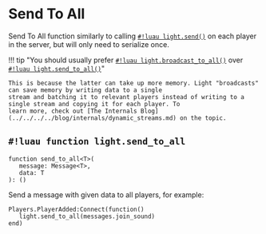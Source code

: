 # Send To All

Send To All function similarly to calling [`#!luau light.send()`](./send.md) on each player in the server, but will only
need to serialize once.

!!! tip "You should usually prefer [`#!luau light.broadcast_to_all()`](./broadcast_to_all.md) over [`#!luau light.send_to_all()`](./send_to_all.md)"

    This is because the latter can take up more memory. Light "broadcasts" can save memory by writing data to a single
    stream and batching it to relevant players instead of writing to a single stream and copying it for each player. To
    learn more, check out [The Internals Blog](../../../../blog/internals/dynamic_streams.md) on the topic.

## `#!luau function light.send_to_all`

```luau title='<!-- b:server --> <!-- b:sync -->'
function send_to_all<T>(
   message: Message<T>,
   data: T
): ()
```

Send a message with given data to all players, for example:

```luau
Players.PlayerAdded:Connect(function()
   light.send_to_all(messages.join_sound)
end)
```
